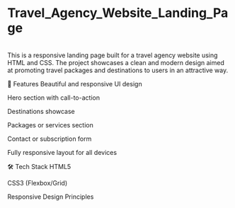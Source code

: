 # Travel_Agency_Website_Landing_Page
<br>
This is a responsive landing page built for a travel agency website using HTML and CSS. The project showcases a clean and modern design aimed at promoting travel packages and destinations to users in an attractive way.

🚀 Features
Beautiful and responsive UI design

Hero section with call-to-action

Destinations showcase

Packages or services section

Contact or subscription form

Fully responsive layout for all devices

🛠️ Tech Stack
HTML5

CSS3 (Flexbox/Grid)

Responsive Design Principles
